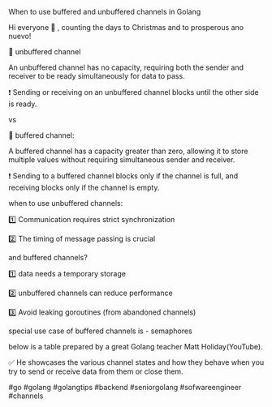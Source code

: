When to use buffered and unbuffered channels in Golang


Hi everyone 🤗 , counting the days to Christmas and to prosperous ano nuevo!


🔆 unbuffered channel

An unbuffered channel has no capacity, requiring both the sender and receiver to be ready simultaneously for data to pass.

❗ Sending or receiving on an unbuffered channel blocks until the other side is ready.


vs


🔆 buffered channel:

A buffered channel has a capacity greater than zero, allowing it to store multiple values without requiring simultaneous sender and receiver.

❗ Sending to a buffered channel blocks only if the channel is full, and receiving blocks only if the channel is empty.


when to use unbuffered channels:


1️⃣ Communication requires strict synchronization

2️⃣ The timing of message passing is crucial


and buffered channels?


1️⃣ data needs a temporary storage

2️⃣ unbuffered channels can reduce performance

3️⃣ Avoid leaking goroutines (from abandoned channels)


special use case of buffered channels is - semaphores


below is a table prepared by a great Golang teacher Matt Holiday(YouTube).


✅ He showcases the various channel states and how they behave when you try to send or receive data from them or close them.

#go #golang #golangtips #backend #seniorgolang #sofwareengineer #channels